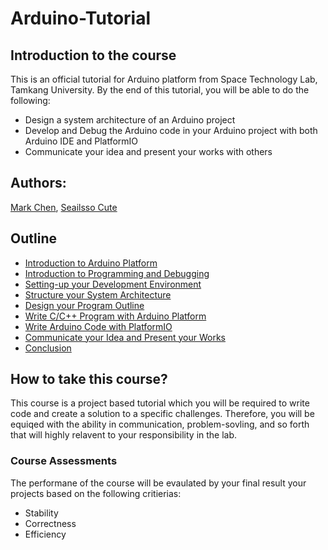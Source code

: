 # Arduino-Tutorial
## Introduction to the course
This is an official tutorial for Arduino platform from Space Technology Lab, Tamkang University. By the end of this tutorial, you will be able to do the following: 
- Design a system architecture of an Arduino project
- Develop and Debug the Arduino code in your Arduino project with both Arduino IDE and PlatformIO
- Communicate your idea and present your works with others

## Authors:
[Mark Chen](@MarkCodering), [Seailsso Cute](@SealissoCute)

## Outline
- [Introduction to Arduino Platform](#Introduction-to-Arduino-Platform)
- [Introduction to Programming and Debugging](#Introduction-to-Programming-and-Debugging)
- [Setting-up your Development Environment](#Setting-up-your-Development-Environment)
- [Structure your System Architecture](#Structure-your-System-Architecture)
- [Design your Program Outline](#Design-your-Program-Outline)
- [Write C/C++ Program with Arduino Platform](#Write-C/C++-Program-with-Arduino-Platform)
- [Write Arduino Code with PlatformIO](#Write-Arduino-Code-with-PlatformIO)
- [Communicate your Idea and Present your Works](#Communicate-your-Idea-and-Present-your-Works)
- [Conclusion](#Conclusion)

## How to take this course?
This course is a project based tutorial which you will be required to write code and create a solution to a specific challenges. Therefore, you will be equiqed with the ability in communication, problem-sovling, and so forth that will highly relavent to your responsibility in the lab.

### Course Assessments
The performane of the course will be evaulated by your final result your projects based on the following critierias:
- Stability
- Correctness
- Efficiency